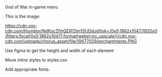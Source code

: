 God of War in-game menu

This is the image:

https://cdn.vox-cdn.com/thumbor/NdKxcZfihQEIPZtm15fJDdJd0ok=/0x0:1862x1047/1920x0/filters:focal(0x0:1862x1047):format(webp):no_upscale()/cdn.vox-cdn.com/uploads/chorus_asset/file/10677029/enchantments.PNG

Use figma to get the height and width of each element

Move inline styles to styles.css

Add appropriate fonts.
